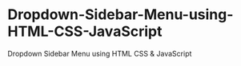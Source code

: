# Dropdown-Sidebar-Menu-using-HTML-CSS-JavaScript
Dropdown Sidebar Menu using HTML CSS &amp; JavaScript
